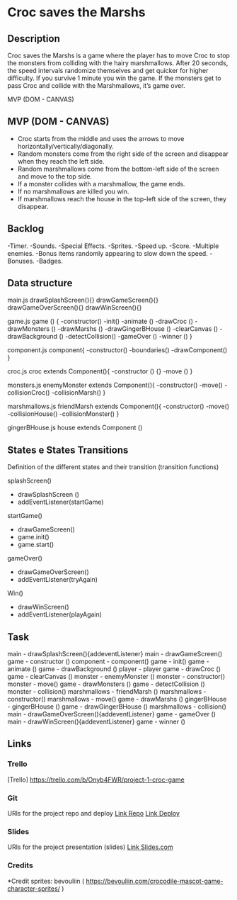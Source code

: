 # Croc saves the Marshs

## Description

Croc saves the Marshs is a game where the player has to move Croc to stop the monsters from colliding with the hairy marshmallows. After 20 seconds, the speed intervals randomize themselves and get quicker for higher difficulty. If you survive 1 minute you win the game. If the monsters get to pass Croc and collide with the Marshmallows, it’s game over.

MVP (DOM - CANVAS)

## MVP (DOM - CANVAS)
- Croc starts from the middle and uses the arrows to move horizontally/vertically/diagonally.
- Random monsters come from the right side of the screen and disappear when they reach the left side.
- Random marshmallows come from the bottom-left side of the screen and move to the top side.
- If a monster collides with a marshmallow, the game ends.
- If no marshmallows are killed you win.
- If marshmallows reach the house in the top-left side of the screen, they disappear.

## Backlog
-Timer.
-Sounds.
-Special Effects.
-Sprites.
-Speed up.
-Score.
-Multiple enemies.
-Bonus items randomly appearing to slow down the speed.
-Bonuses.
-Badges.

## Data structure
main.js
drawSplashScreen(){}
drawGameScreen(){}
drawGameOverScreen(){}
drawWinScreen(){}

game.js
game () {
-constructor()
-init()
-animate ()
-drawCroc ()
-drawMonsters ()
-drawMarshs ()
-drawGingerBHouse ()
-clearCanvas ()
-drawBackground ()
-detectCollision()
-gameOver ()
-winner ()
}

component.js
component{
-constructor()
-boundaries()
-drawComponent()
}

croc.js
croc extends Component(){
-constructor () {}
-move ()
}

monsters.js
enemyMonster extends Component(){
-constructor()
-move()
-collisionCroc()
-collisionMarsh()
}

marshmallows.js
friendMarsh extends Component(){
-constructor()
-move()
-collisionHouse()
-collisionMonster()
}

gingerBHouse.js
house extends Component ()

## States e States Transitions
Definition of the different states and their transition (transition functions)

splashScreen()
- drawSplashScreen ()
- addEventListener(startGame)
  
startGame()
- drawGameScreen()
- game.init()
- game.start()
  
gameOver()
- drawGameOverScreen()
- addEventListener(tryAgain) 

Win()
- drawWinScreen()
- addEventListener(playAgain) 

## Task
main - drawSplashScreen(){addeventListener}
main - drawGameScreen()
game - constructor ()
component - component()
game - init()
game - animate ()
game - drawBackground ()
player - player
game - drawCroc ()
game - clearCanvas ()
monster - enemyMonster ()
monster - constructor()
monster	- move()
game - drawMonsters ()
game - detectCollision ()
monster	- collision()
marshmallows - friendMarsh ()
marshmallows  - constructor()
marshmallows - move()
game - drawMarshs ()
gingerBHouse - gingerBHouse ()
game - drawGingerBHouse ()
marshmallows - collision()
main - drawGameOverScreen(){addeventListener}
game - gameOver ()
main - drawWinScreen(){addeventListener}
game - winner ()

## Links

### Trello
[Trello] https://trello.com/b/Onyb4FWR/project-1-croc-game

### Git
URls for the project repo and deploy
[Link Repo](https://github.com/NubivagantYansa/Project-1-Croc-game)
[Link Deploy](http://github.com)

### Slides
URls for the project presentation (slides)
[Link Slides.com](http://slides.com)

### Credits
*Credit sprites: bevouliin ( https://bevouliin.com/crocodile-mascot-game-character-sprites/ )